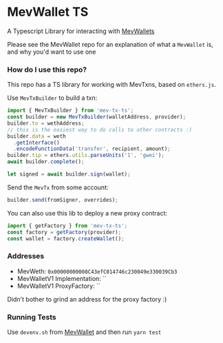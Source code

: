 # MevWallet TS

A Typescript Library for interacting with
[MevWallets](https://github.com/blunt-instruments/MevWallet)

Please see the MevWallet repo for an explanation of what a `MevWallet` is, and
why you'd want to use one

### How do I use this repo?

This repo has a TS library for working with MevTxns, based on `ethers.js`.

Use `MevTxBuilder` to build a txn:

```typescript
import { MevTxBuilder } from 'mev-tx-ts';
const builder = new MevTxBuilder(walletAddress, provider);
builder.to = wethAddress;
// this is the easiest way to do calls to other contracts :)
builder.data = weth
  .getInterface()
  .encodeFunctionData('transfer', recipient, amount);
builder.tip = ethers.utils.parseUnits('1', 'gwei');
await builder.complete();

let signed = await builder.sign(wallet);
```

Send the `MevTx` from some account:

```typescript
builder.send(fromSigner, overrides);
```

You can also use this lib to deploy a new proxy contract:

```typescript
import { getFactory } from 'mev-tx-ts';
const factory = getFactory(provider);
const wallet = factory.createWallet();
```

### Addresses

- MevWeth: `0x00000000008C43efC014746c230049e330039Cb3`
- MevWalletV1 Implementation: ``
- MevWalletV1 ProxyFactory: ``

Didn't bother to grind an address for the proxy factory :)

### Running Tests

Use `devenv.sh` from
[MevWallet](https://github.com/blunt-instruments/MevWallet) and then run
`yarn test`
